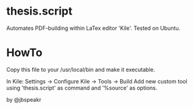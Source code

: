 thesis.script
=============

Automates PDF-building within LaTex editor 'Kile'. Tested on Ubuntu.

HowTo
=====
Copy this file to your /usr/local/bin and make it executable.

In Kile: Settings -> Configure Kile -> Tools -> Build
Add new custom tool using 'thesis.script' as command and '%source' as options.

by @jbspeakr
